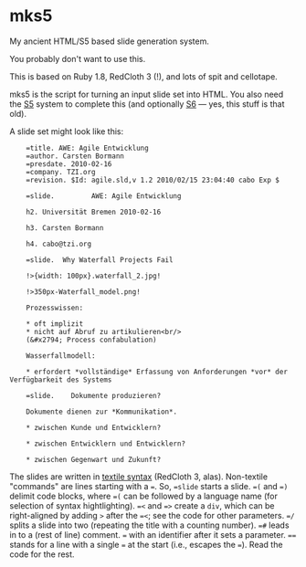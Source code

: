 mks5
====

My ancient HTML/S5 based slide generation system.

You probably don't want to use this.

This is based on Ruby 1.8, RedCloth 3 (!), and lots of spit and
cellotape.

mks5 is the script for turning an input slide set into HTML.  You also
need the [S5](http://meyerweb.com/eric/tools/s5/) system to complete
this (and optionally [S6](http://tzi.org:2000) — yes, this stuff is
that old).

A slide set might look like this:

        =title. AWE: Agile Entwicklung
        =author. Carsten Bormann
        =presdate. 2010-02-16
        =company. TZI.org
        =revision. $Id: agile.sld,v 1.2 2010/02/15 23:04:40 cabo Exp $

        =slide.			AWE: Agile Entwicklung

        h2. Universität Bremen 2010-02-16

        h3. Carsten Bormann

        h4. cabo@tzi.org

        =slide.  Why Waterfall Projects Fail

        !>{width: 100px}.waterfall_2.jpg!

        !>350px-Waterfall_model.png!

        Prozesswissen:

        * oft implizit
        * nicht auf Abruf zu artikulieren<br/>
        (&#x2794; Process confabulation)

        Wasserfallmodell:

        * erfordert *vollständige* Erfassung von Anforderungen *vor* der Verfügbarkeit des Systems

        =slide.    Dokumente produzieren?

        Dokumente dienen zur *Kommunikation*.

        * zwischen Kunde und Entwicklern?

        * zwischen Entwicklern und Entwicklern?

        * zwischen Gegenwart und Zukunft?

The slides are written in [textile syntax](http://redcloth.org/textile) (RedCloth 3, alas).
Non-textile "commands" are lines starting with a `=`.
So, `=slide` starts a slide. `=(` and `=)` delimit code blocks, where
`=(` can be followed by a language name (for selection of syntax hightlighting).
`=<` and `=>` create a `div`, which can be right-aligned by adding `>`
after the `=<`; see the code for other parameters.
`=/` splits a slide into two (repeating the title with a counting
number).
`=#` leads in to a (rest of line) comment.
`=` with an identifier after it sets a parameter.
`==` stands for a line with a single `=` at the start (i.e., escapes
the `=`).
Read the code for the rest.
